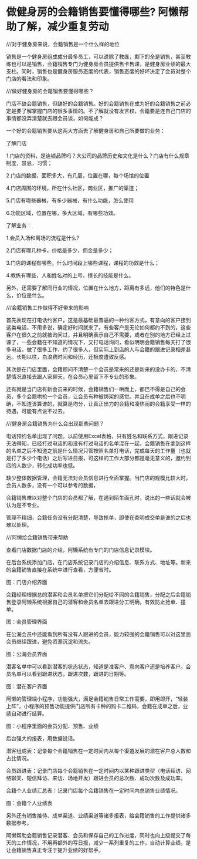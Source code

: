 # 做健身房的会籍销售要懂得哪些? 阿懒帮助了解，减少重复劳动

///对于健身房来说，会籍销售是一个什么样的地位

销售是一个健身房组成成分最多员工，可以说除了教练，剩下的全是销售，甚至教练也可以是销售，会籍销售专门为健身房会员提供售卡售课，是健身房业绩的最大支柱。同时，销售也是健身房服务态度的代表，销售态度的好坏决定了会员对整个门店的看法和印象。



///做好健身房的会籍销售要懂得哪些？

门店不缺会籍销售，但缺好的会籍销售。好的会籍销售在成为好的会籍销售之前必定是要了解掌握门店的很多事情的。不了解就没有发言权，会籍要是连自己门店的事情都没弄清楚就去跟会员谈，如何能成？

一个好的会籍销售要从这两大方面去了解健身房和自己所要做的业务：



了解门店

1.门店的资料，是连锁品牌吗？大公司的品牌历史和文化是什么？门店有什么规章制度，禁忌，习惯；

2.门店的数据，面积多大，有几层，位置在哪，每个场馆的位置

4.门店周围的环境，所在什么社区，商业区，推广的渠道；

5.门店有哪些器械，有多少器械，有什么功能，怎么使用

6.功能区域，位置在哪，多大区域，有哪些功效。



了解业务：

1.会员入场和离场的流程是什么?

2.门店有哪几种卡，价格是多少，佣金是多少；

3.门店的课程有哪些，什么时间段上哪些课程，课程的功效是什么；

4.教练有哪些，人和姓名对的上号，擅长的技能是什么。



另外，还需要了解同行业的情况，位置在什么地方，距离有多远，他们的特色是什么，价位是什么。



///会籍销售工作做得不好带来的影响

首先表现在打电话约客户，这是最基础最普遍的一种约客方式，有意向的客户接到这类电话，不用多说，确定好时间就来了。有些客户是无论如何都约不到的，这些客户在很久之前就被询问过，并且明确表示自己不需要，或者在别的地方已经上过课了，一些会籍在不知道的情况下，又打电话询问，看似明明会籍销售每天打了很多电话，做了很多工作，约了很多人，但实际上到店的人与会籍的跟进记录相差甚远。长期以往，白浪费时间和经历，还极度遭致反感。



其次是在门店里面，会籍顾问不清楚一个会员是常来的还是新来的没办卡的，不清楚情况直接去跟人家聊天，在会员心里留下不专业的形象。



还有就是当门店有新会员来的时候，会籍销售们一哄而上，都巴不得是自己的会员，多个会籍哄抢一个会员，让会员有种被绑架的感觉。并且在成单之后也不明确，不知道该算谁的，就算是均分，让真正出力的会籍和凑热闹的会籍享受一样的待遇，可能有点说不过去。



///健身房会籍销售为什么会出现那些问题？

电话预约名单出现了问题。以前使用Excel表格，只有姓名和联系方式，跟进记录无法得知，已经打过电话的和没有打过电话的名单混在一起，会籍销售在拿到这样的名单之后不知道之前是什么情况只管按照名单打电话，完成每天的工作量（也就是打了多少个电话）之后写进日报，可这样的工作大部分都是毫无意义的，邀约到店的人数少，转化成功率也低。



缺少整体数据管理，会籍无法对会员信息进行全面掌握。当门店的规模比较大时，会员人数多，没有一个可以参考的数据，

会籍销售难以对整个门店的会员都了解，在遇到陌生面孔时，说出的一些话就会被认为是不专业。



管理不精细，会籍任务没有分配清楚，导致抢单，即使在查明成交单是谁的之后也难以处理。



///阿懒给会籍销售带来帮助

查看门店数据门店的介绍，阿懒系统有专门的门店信息记录模块。

在后台系统添加门店，在门店系统记录门店的介绍信息、联系方式、地址等。新来的会籍销售直接在系统中进行查看，方便省时。

图：门店介绍界面



会籍经理根据总的潜客和会员名单把它们分配给不同的会籍销售，分配之后会籍销售登录阿懒系统根据自己的潜客和会员名单去跟进分工明确，有效防止抢单、撞单。

图：会员管理界面



在公海会员中还能看到所有没有人跟进的会员，能力较强的会籍销售可以对这里面会员继续跟进，避免资源沉淀和流失。

图：公海会员界面



潜客名单中可以看到潜客的状态状态，知道是准客户、意向客户还是培养客户。会员名单可以看到跟进状态，跟进次数，跟进的日期等。

图：潜在客户界面



阿懒的管理端小程序，功能强大，满足会籍销售日常工作需要，即用即开，“轻装上阵”，小程序的预售功能提供门店所有卡种的购卡二维码，会籍在成单之后，业绩自动进行结算。

图：小程序里面的会员分配、预售、业绩



后台强大的报表，用数据说话。

潜客组成表：记录每个会籍销售在一定时间内从每个渠道发展的潜在客户总人数和占比情况。

会员跟进表：记录门店每个会籍销售在一定时间内以某种跟进类型（电话拜访、网络聊天、短信拜访、来访、场地开发）跟进会员的总次数、成功次数及成功率。

会籍个人业绩汇总表：记录门店每个会籍销售在一定时间内总销售业绩情况。

图：会籍个人业绩表



另外还有销售接待、成单渠道、业绩渠道等诸多报表，给会籍销售的工作提供诸多数据参考。



阿懒帮助会籍销售记录潜客、会员和保存自己的工作进度，同时也向上级提交了每天的工作情况，不用再额外的写日报，减少一系列重复的工作，自动计算业绩。是让会籍销售真正专注于提升业绩的好帮手。